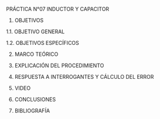 PRÁCTICA N°07 INDUCTOR Y CAPACITOR

1. OBJETIVOS

1.1. OBJETIVO GENERAL

1.2. OBJETIVOS ESPECÍFICOS

2. MARCO TEÓRICO

3. EXPLICACIÓN DEL PROCEDIMIENTO

4. RESPUESTA A INTERROGANTES Y CÁLCULO DEL ERROR

5. VIDEO

6. CONCLUSIONES

7. BIBLIOGRAFÍA
